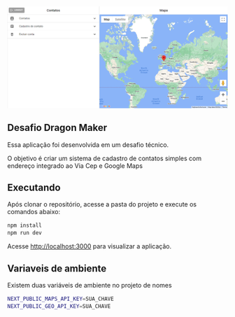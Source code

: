 ![Cover](./.github/cover.png)

## Desafio Dragon Maker

Essa aplicação foi desenvolvida em um desafio técnico.

O objetivo é criar um sistema de cadastro de contatos simples com endereço integrado ao Via Cep e Google Maps

## Executando

Após clonar o repositório, acesse a pasta do projeto e execute os comandos abaixo:

```sh
npm install
npm run dev
```

Acesse [http://localhost:3000](http://localhost:3000) para visualizar a aplicação.

## Variaveis de ambiente

Existem duas variáveis de ambiente no projeto de nomes

```sh
NEXT_PUBLIC_MAPS_API_KEY=SUA_CHAVE
NEXT_PUBLIC_GEO_API_KEY=SUA_CHAVE
```
